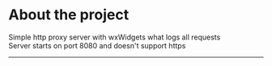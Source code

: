 <html>
 <head>
  <title>The simple http proxy server</title>
 </head>
 <body>
  <h1>About the project</h1>
  <p>
   Simple http proxy server with wxWidgets what logs all requests<br/>
   Server starts on port 8080 and doesn't support https
  </p><hr/>
 <body>
</html>
